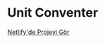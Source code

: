 # Unit Conventer

<a href="https://osmanyildiz98-unit-converter.netlify.app/" target="_blank">Netlify'de Projeyi Gör</a>

